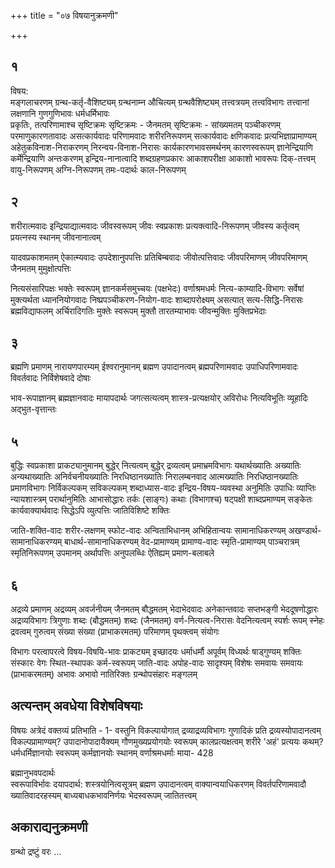 +++
title = "०७ विषयानुक्रमणी"

+++
## १
विषय:  
मङ्गलाचरणम् 
ग्रन्थ-कर्तृ-वैशिष्ट्यम् 
ग्रन्थनाम्न औचित्यम् 
ग्रन्थवैशिष्ट्यम्
तत्त्वत्रयम् 
तत्त्वविभागः 
तत्त्वानां लक्षणानि 
गुणगुणिभावः 
धर्मधर्मिभावः  
प्रकृतिः, तत्परिणामाश्च
सृष्टिक्रमः
सृष्टिक्रमः - जैनमतम्
सृष्टिक्रमः - सांख्यमतम्
पञ्चीकरणम्
परमाणुकारणतावादः 
असत्कार्यवादः 
परिणामवादः 
शरीरनिरूपणम्
सत्कार्यवादः
क्षणिकवादः
प्रत्यभिज्ञाप्रामाण्यम्
अहेतुकविनाश-निराकरणम्
निरन्वय-विनाश-निरासः
कार्यकारणभावसमर्थनम्
कारणस्वरूपम्
ज्ञानेन्द्रियाणि
कर्मेन्द्रियाणि
अन्तःकरणम्
इन्द्रिय-नानात्वादि
शब्दग्रहणप्रकारः
आकाशपरीक्षा
आकाशो भावरूपः
दिक्-तत्त्वम्
वायु-निरूपणम्
अग्नि-निरूपणम्
तमः-पदार्थः
काल-निरूपणम्

## २
शरीरात्मवादः
इन्द्रियाद्यात्मवादः
जीवस्वरूपम्
जीवः स्वप्रकाशः
प्रत्यक्त्वादि-निरूपणम्
जीवस्य कर्तृत्वम्
प्रयत्नस्य स्थानम्
जीवनानात्वम्

यादवप्रकाशमतम्
ऐकात्म्यवादः
उपदेशानुपपत्तिः
प्रतिबिम्बवादः
जीवोत्पत्तिवादः
जीवपरिमाणम्
जीवपरिमाणम् जैनमतम्
मुमुक्षोत्पत्तिः

नित्यसंसारिपक्षः
भक्तेः स्वरूपम्
ज्ञानकर्मसमुच्चयः (पक्षभेदः)
वर्णाश्रमधर्मः
नित्य-काम्यादि-विभागः
सर्वेषां मुक्त्यर्थता
ध्याननियोगवादः
निष्प्रपञ्चीकरण-नियोग-वादः
शाब्दापरोक्ष्यम्
असत्यात् सत्य-सिद्धि-निरासः
ब्रह्मविद्याफलम्
अर्चिरादिगतिः
मुक्तेः स्वरूपम्
मुक्तौ तारतम्याभावः
जीवन्मुक्तिः
मुक्तिप्रभेदाः

## ३
ब्रह्मणि प्रमाणम्
नारायणपारम्यम्
ईश्वरानुमानम्
ब्रह्मण उपादानत्वम्
ब्रह्मपरिणामवादः
उपाधिपरिणामवादः
विवर्तवादः
निर्विशेषवादे दोषाः

भाव-रूपाज्ञानम्
ब्रह्मज्ञानवादः
मायापदार्थः
जगत्सत्यत्वम्
शास्त्र-प्रत्यक्षयोर् अविरोधः
नित्यविभूतिः
व्यूहादिः
अद्भुत-वृत्तान्तः

## ५
बुद्धिः स्वप्रकाशा
प्राकट्यानुमानम्
बुद्धेर् नित्यत्वम्
बुद्धेर् द्रव्यत्वम्
प्रमाभ्रमविभागः
यथार्थख्यातिः
अख्यातिः
अन्यथाख्यातिः
अनिर्वचनीयख्यातिः
निरधिष्ठानख्यातिः
निरालम्बनवाद
आत्मख्यातिः
निरधिष्ठानख्यातिः
प्रमाणविभागः
निर्विकल्पकम्
सविकल्पकम्
शब्दाध्यास-वादः
इन्द्रिय-विषय-व्यवस्था
अनुमितिः
उपाधिः
व्याप्तिः
न्यायशास्त्रम्
परार्थानुमितिः
आभासोद्धारः
तर्कः (साङ्गः)
कथाः (विभागश्च)
षट्पक्षी
शाब्दप्रमाण्यम्
सङ्केतः
कार्यवाक्यार्थवादः
सिद्धेऽपि व्युत्पत्तिः
जातिविशिष्टे शक्तिः

जाति-शक्ति-वादः
शरीर-लक्षणम्
स्फोट-वादः
अन्विताभिधानम्
अभिहितान्वयः
सामानाधिकरण्यम्
अखण्डार्थ-सामानाधिकरण्यम्
बाधार्थ-सामानाधिकरण्यम्
वेद-प्रामाण्यम्
प्रामाण्य-वादः
स्मृति-प्रामाण्यम्
पाञ्चरात्रम्
स्मृतिनिरूपणम्
उपमानम्
अर्थापत्तिः
अनुपलब्धिः
ऐतिह्यम्
प्रमाण-बलाबले

## ६
अद्रव्ये प्रमाणम्
अद्रव्यम् अवर्जनीयम्
जैनमतम्
बौद्धमतम्
भेदाभेदवादः
अनेकान्तवादः
सप्तभङ्गी
भेददूषणोद्धारः
अद्रव्यविभागः
त्रिगुणाः
शब्दः (बौद्धमतम्)
शब्दः (जैनमतम्)
वर्ण-नित्यत्व-निरासः
वेदनित्यत्वम्
स्पर्शः
रूपम्
स्नेहः
द्रवत्वम्
गुरुत्वम्
संख्या
संख्या (प्राभाकरमतम्)
परिमाणम्
पृथक्त्वम्
संयोगः

विभागः
परत्वापरत्वे
विषय-विषयि-भावः
प्राकट्यम्
इच्छादयः
धर्माधर्मौ
अपूर्वम्
विध्यर्थः
षाड्गुण्यम्
शक्तिः
संस्कारः
वेगः
स्थित-स्थापकः
कर्म-स्वरूपम्
जाति-वादः
अपोह-वादः
सादृश्यम्
विशेषः
समवायः
समवायः (प्राभाकरमतम्)
अभावः
अभावो नातिरिक्तः
ग्रन्थोपसंहारः
मङ्गलम्

## अत्यन्तम् अवधेया विशेषविषयाः
विषयः
अत्रेदं वक्तव्यं प्रतिभाति - 1-
वस्तुनि विकल्पायोगात् द्रव्याद्रव्यविभागः
गुणादिकं प्रति द्रव्यस्योपादानत्वम्
विकल्पप्रामाण्यम्? उपादानोपादायैक्यम्
गौणमुख्यप्रयोगयोः स्वरूपम्
कालप्रत्यक्षत्वम्
शरीरे 'अहं' प्रत्ययः कथम्?
धर्मधर्मिज्ञानयोः स्वरूपम्
कर्मज्ञानयोः स्थानम्
वर्णाश्रमधर्माः
माया- 428

ब्रह्मानुभवपदार्थः  
स्वरूपाविर्भावः
दयापदार्थ:
शस्त्रयोनित्वसूत्रम्
ब्रह्मण उपादानत्वम्
वाक्यान्वयाधिकरणम्
विवर्तपरिणामवादौ
ख्यातिवादरहस्यम्
बाध्यबाधकभावनिर्णयः
भेदस्वरूपम्
जातितत्त्वम्

## अकाराद्यनुक्रमणी
ग्रन्थो द्रष्टुं वरः …